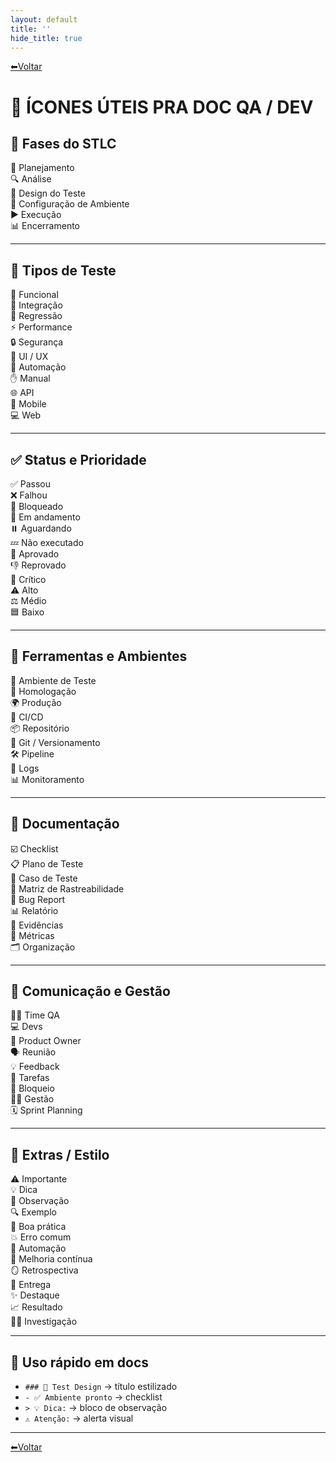```yaml
---
layout: default
title: ''
hide_title: true
---
```


[⬅Voltar](../../readme.md)  

# 🧩 ÍCONES ÚTEIS PRA DOC QA / DEV

## 🧭 Fases do STLC
🧭 Planejamento  
🔍 Análise  
🧩 Design do Teste  
🧱 Configuração de Ambiente  
▶️ Execução  
📊 Encerramento  

---

## 🧪 Tipos de Teste
🧠 Funcional  
🔗 Integração  
🔁 Regressão  
⚡ Performance  
🔒 Segurança  
🎨 UI / UX  
🤖 Automação  
✋ Manual  
🌐 API  
📱 Mobile  
💻 Web  

---

## ✅ Status e Prioridade
✅ Passou  
❌ Falhou  
🚫 Bloqueado  
🔄 Em andamento  
⏸️ Aguardando  
💤 Não executado  
🏁 Aprovado  
👎 Reprovado  
🚨 Crítico  
⚠️ Alto  
⚖️ Médio  
🟦 Baixo  

---

## 🧰 Ferramentas e Ambientes
🧱 Ambiente de Teste  
🧪 Homologação  
🌍 Produção  
🔁 CI/CD  
📦 Repositório  
🌲 Git / Versionamento  
🛠️ Pipeline  
📜 Logs  
📊 Monitoramento  

---

## 🧾 Documentação
☑️ Checklist  
📋 Plano de Teste  
📄 Caso de Teste  
🧩 Matriz de Rastreabilidade  
🐞 Bug Report  
📊 Relatório  
📸 Evidências  
🧾 Métricas  
🗂️ Organização  

---

## 💬 Comunicação e Gestão
👩‍💻 Time QA  
💻 Devs  
🧭 Product Owner  
🗣️ Reunião  
💡 Feedback  
📌 Tarefas  
🚧 Bloqueio  
🧑‍💼 Gestão  
🗓️ Sprint Planning  

---

## 🧠 Extras / Estilo
⚠️ Importante  
💡 Dica  
📝 Observação  
🔍 Exemplo  
🌟 Boa prática  
💥 Erro comum  
🤖 Automação  
🔁 Melhoria contínua  
🪞 Retrospectiva  
🚀 Entrega  
✨ Destaque  
📈 Resultado  
🕵️‍♀️ Investigação  

---

## 🎯 Uso rápido em docs
- `### 🧩 Test Design` → título estilizado  
- `- ✅ Ambiente pronto` → checklist  
- `> 💡 Dica:` → bloco de observação  
- `⚠️ Atenção:` → alerta visual  

---

[⬅Voltar](../../readme.md)
